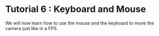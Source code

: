 
# Tutorial 6 : Keyboard and Mouse

We will now learn how to use the mouse and the keyboard to move the camera just like in a FPS.
